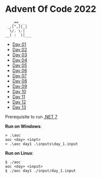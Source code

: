 # Advent Of Code 2022

```
   _==_ _
 _,(",)|_|
  \/. \-|
__( :  )|___
```

-   [Day 01](./day01/Program.cs)
-   [Day 02](./day02/Program.cs)
-   [Day 03](./day03/Program.cs)
-   [Day 04](./day04/Program.cs)
-   [Day 05](./day05/Program.cs)
-   [Day 06](./day06/Program.cs)
-   [Day 07](./day07/Program.cs)
-   [Day 08](./day08/Program.cs)
-   [Day 09](./day09/Program.cs)
-   [Day 10](./day10/Program.cs)
-   [Day 11](./day11/Program.cs)
-   [Day 12](./day12/Program.cs)
-   [Day 13](./day13/Program.cs)

Prerequisite to run [.NET 7][1]

**Run on Windows**:

```
> .\aoc
aoc <day> <inpt>
> .\aoc day1 .\inputs\day_1.input
```

**Run on Linux**:

```
$ ./aoc
aoc <day> <input>
$ ./aoc day1 ./input/day_1.input
```

[1]: https://dotnet.microsoft.com/en-us/
